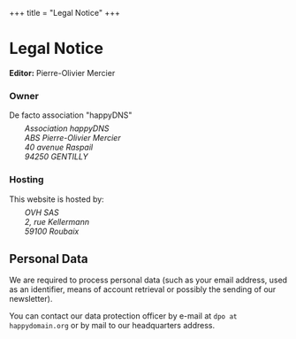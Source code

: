 +++
title = "Legal Notice"
+++


# Legal Notice


**Editor:** Pierre-Olivier Mercier


### Owner

De facto association "happyDNS"

<address style="margin-left: 2em; margin-top: -.5em">
Association happyDNS<br>
ABS Pierre-Olivier Mercier<br>
40 avenue Raspail<br>
94250 GENTILLY
</address>


### Hosting

<!-- This website is hosted by the association, autonomously, on its own infrastructures. -->

This website is hosted by:

<address style="margin-left: 2em; margin-top: -.5em">
OVH SAS<br>
2, rue Kellermann<br>
59100 Roubaix
</address>


## Personal Data

We are required to process personal data (such as your email address, used as
an identifier, means of account retrieval or possibly the sending of our
newsletter).

You can contact our data protection officer by e-mail at <code>dpo at
happydomain.org</code> or by mail to our headquarters address.

